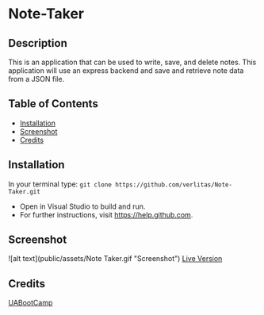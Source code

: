 # Note-Taker

## Description
This is an application that can be used to write, save, and delete notes. This application will use an express backend and save and retrieve note data from a JSON file.

## Table of Contents
* [Installation](#installation)
* [Screenshot](#screenshot)
* [Credits](#credits)

## Installation
In your terminal type:
```git clone https://github.com/verlitas/Note-Taker.git```
* Open in Visual Studio to build and run.
* For further instructions, visit https://help.github.com.

## Screenshot
![alt text](public/assets/Note Taker.gif "Screenshot")
[Live Version](https://infinite-oasis-71073.herokuapp.com/)
## Credits
[UABootCamp](https://bootcamp.ce.arizona.edu/coding/)
